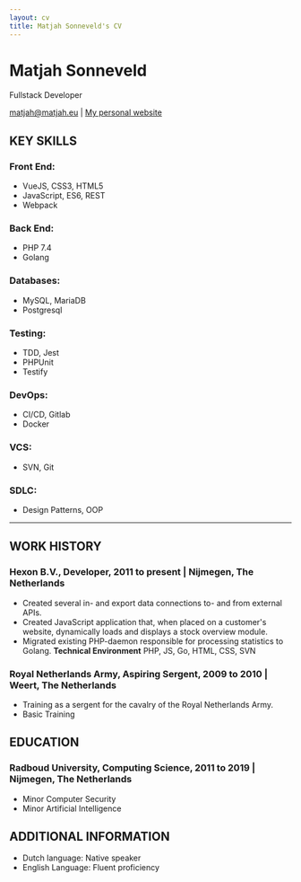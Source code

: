 ```yaml
---
layout: cv
title: Matjah Sonneveld's CV
---
```

# Matjah Sonneveld
Fullstack Developer

<div id="webaddress">
<a href="matjah@matjah.eu">matjah@matjah.eu</a>
| <a href="httsp://www.matjah.eu">My personal website</a>
</div>

## KEY SKILLS

### **Front End**:
* VueJS, CSS3, HTML5
* JavaScript, ES6, REST
* Webpack

### **Back End**:
* PHP 7.4
* Golang

### **Databases**:
* MySQL, MariaDB
* Postgresql

### **Testing**:
* TDD, Jest
* PHPUnit
* Testify

### **DevOps**:
* CI/CD, Gitlab
* Docker

### **VCS**:
* SVN, Git

### **SDLC**:
* Design Patterns, OOP

------

## WORK HISTORY

### **Hexon B.V., Developer**, 2011 to present | Nijmegen, The Netherlands
* Created several in- and export data connections to- and from external APIs.
* Created JavaScript application that, when placed on a customer's website, dynamically loads and displays a stock overview module.
* Migrated existing PHP-daemon responsible for processing statistics to Golang.
    **Technical Environment** PHP, JS, Go, HTML, CSS, SVN

### **Royal Netherlands Army, Aspiring Sergent**, 2009 to 2010 | Weert, The Netherlands
* Training as a sergent for the cavalry of the Royal Netherlands Army.
* Basic Training


## EDUCATION

### **Radboud University, Computing Science**, 2011 to 2019 | Nijmegen, The Netherlands
* Minor Computer Security
* Minor Artificial Intelligence

## ADDITIONAL INFORMATION
* Dutch language: Native speaker
* English Language: Fluent proficiency

<!-- ### Footer

Last updated: December 2019 -->


